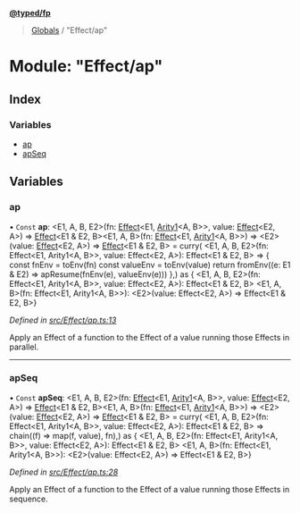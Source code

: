 **[@typed/fp](../README.md)**

> [Globals](../globals.md) / "Effect/ap"

# Module: "Effect/ap"

## Index

### Variables

* [ap](_effect_ap_.md#ap)
* [apSeq](_effect_ap_.md#apseq)

## Variables

### ap

• `Const` **ap**: \<E1, A, B, E2>(fn: [Effect](_effect_effect_.effect.md)\<E1, [Arity1](_common_types_.md#arity1)\<A, B>>, value: [Effect](_effect_effect_.effect.md)\<E2, A>) => [Effect](_effect_effect_.effect.md)\<E1 & E2, B>\<E1, A, B>(fn: [Effect](_effect_effect_.effect.md)\<E1, [Arity1](_common_types_.md#arity1)\<A, B>>) => \<E2>(value: [Effect](_effect_effect_.effect.md)\<E2, A>) => [Effect](_effect_effect_.effect.md)\<E1 & E2, B> = curry( \<E1, A, B, E2>(fn: Effect\<E1, Arity1\<A, B>>, value: Effect\<E2, A>): Effect\<E1 & E2, B> => { const fnEnv = toEnv(fn) const valueEnv = toEnv(value) return fromEnv((e: E1 & E2) => apResume(fnEnv(e), valueEnv(e))) },) as { \<E1, A, B, E2>(fn: Effect\<E1, Arity1\<A, B>>, value: Effect\<E2, A>): Effect\<E1 & E2, B> \<E1, A, B>(fn: Effect\<E1, Arity1\<A, B>>): \<E2>(value: Effect\<E2, A>) => Effect\<E1 & E2, B>}

*Defined in [src/Effect/ap.ts:13](https://github.com/TylorS/typed-fp/blob/8639976/src/Effect/ap.ts#L13)*

Apply an Effect of a function to the Effect of a value running those Effects in parallel.

___

### apSeq

• `Const` **apSeq**: \<E1, A, B, E2>(fn: [Effect](_effect_effect_.effect.md)\<E1, [Arity1](_common_types_.md#arity1)\<A, B>>, value: [Effect](_effect_effect_.effect.md)\<E2, A>) => [Effect](_effect_effect_.effect.md)\<E1 & E2, B>\<E1, A, B>(fn: [Effect](_effect_effect_.effect.md)\<E1, [Arity1](_common_types_.md#arity1)\<A, B>>) => \<E2>(value: [Effect](_effect_effect_.effect.md)\<E2, A>) => [Effect](_effect_effect_.effect.md)\<E1 & E2, B> = curry( \<E1, A, B, E2>(fn: Effect\<E1, Arity1\<A, B>>, value: Effect\<E2, A>): Effect\<E1 & E2, B> => chain((f) => map(f, value), fn),) as { \<E1, A, B, E2>(fn: Effect\<E1, Arity1\<A, B>>, value: Effect\<E2, A>): Effect\<E1 & E2, B> \<E1, A, B>(fn: Effect\<E1, Arity1\<A, B>>): \<E2>(value: Effect\<E2, A>) => Effect\<E1 & E2, B>}

*Defined in [src/Effect/ap.ts:28](https://github.com/TylorS/typed-fp/blob/8639976/src/Effect/ap.ts#L28)*

Apply an Effect of a function to the Effect of a value running those Effects in sequence.

